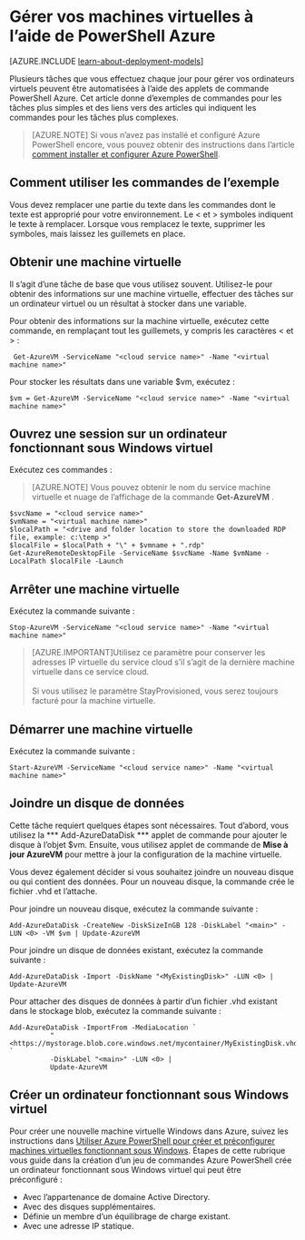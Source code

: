 <properties
   pageTitle="Gérer vos machines virtuelles à l’aide de PowerShell Azure | Microsoft Azure"
   description="Apprendre à utiliser les commandes que vous pouvez utiliser pour automatiser des tâches dans la gestion de vos machines virtuelles."
   services="virtual-machines-windows"
   documentationCenter="windows"
   authors="singhkays"
   manager="timlt"
   editor=""
   tags="azure-service-management"/>

   <tags
   ms.service="virtual-machines-windows"
   ms.devlang="na"
   ms.topic="article"
   ms.tgt_pltfrm="vm-windows"
   ms.workload="infrastructure-services"
   ms.date="10/12/2016"
   ms.author="kasing"/>

# <a name="manage-your-virtual-machines-by-using-azure-powershell"></a>Gérer vos machines virtuelles à l’aide de PowerShell Azure

[AZURE.INCLUDE [learn-about-deployment-models](../../includes/learn-about-deployment-models-classic-include.md)]


Plusieurs tâches que vous effectuez chaque jour pour gérer vos ordinateurs virtuels peuvent être automatisées à l’aide des applets de commande PowerShell Azure. Cet article donne d’exemples de commandes pour les tâches plus simples et des liens vers des articles qui indiquent les commandes pour les tâches plus complexes.

>[AZURE.NOTE] Si vous n’avez pas installé et configuré Azure PowerShell encore, vous pouvez obtenir des instructions dans l’article [comment installer et configurer Azure PowerShell](../powershell-install-configure.md).

## <a name="how-to-use-the-example-commands"></a>Comment utiliser les commandes de l’exemple
Vous devez remplacer une partie du texte dans les commandes dont le texte est approprié pour votre environnement. Le < et > symboles indiquent le texte à remplacer. Lorsque vous remplacez le texte, supprimer les symboles, mais laissez les guillemets en place.

## <a name="get-a-vm"></a>Obtenir une machine virtuelle
Il s’agit d’une tâche de base que vous utilisez souvent. Utilisez-le pour obtenir des informations sur une machine virtuelle, effectuer des tâches sur un ordinateur virtuel ou un résultat à stocker dans une variable.

Pour obtenir des informations sur la machine virtuelle, exécutez cette commande, en remplaçant tout les guillemets, y compris les caractères < et > :

     Get-AzureVM -ServiceName "<cloud service name>" -Name "<virtual machine name>"

Pour stocker les résultats dans une variable $vm, exécutez :

    $vm = Get-AzureVM -ServiceName "<cloud service name>" -Name "<virtual machine name>"

## <a name="log-on-to-a-windows-based-vm"></a>Ouvrez une session sur un ordinateur fonctionnant sous Windows virtuel

Exécutez ces commandes :

>[AZURE.NOTE] Vous pouvez obtenir le nom du service machine virtuelle et nuage de l’affichage de la commande **Get-AzureVM** .
>
    $svcName = "<cloud service name>"
    $vmName = "<virtual machine name>"
    $localPath = "<drive and folder location to store the downloaded RDP file, example: c:\temp >"
    $localFile = $localPath + "\" + $vmname + ".rdp"
    Get-AzureRemoteDesktopFile -ServiceName $svcName -Name $vmName -LocalPath $localFile -Launch

## <a name="stop-a-vm"></a>Arrêter une machine virtuelle

Exécutez la commande suivante :

    Stop-AzureVM -ServiceName "<cloud service name>" -Name "<virtual machine name>"

>[AZURE.IMPORTANT]Utilisez ce paramètre pour conserver les adresses IP virtuelle du service cloud s’il s’agit de la dernière machine virtuelle dans ce service cloud. <br><br> Si vous utilisez le paramètre StayProvisioned, vous serez toujours facturé pour la machine virtuelle.

## <a name="start-a-vm"></a>Démarrer une machine virtuelle

Exécutez la commande suivante :

    Start-AzureVM -ServiceName "<cloud service name>" -Name "<virtual machine name>"

## <a name="attach-a-data-disk"></a>Joindre un disque de données
Cette tâche requiert quelques étapes sont nécessaires. Tout d’abord, vous utilisez la *** Add-AzureDataDisk *** applet de commande pour ajouter le disque à l’objet $vm. Ensuite, vous utilisez applet de commande de **Mise à jour AzureVM** pour mettre à jour la configuration de la machine virtuelle.

Vous devez également décider si vous souhaitez joindre un nouveau disque ou qui contient des données. Pour un nouveau disque, la commande crée le fichier .vhd et l’attache.

Pour joindre un nouveau disque, exécutez la commande suivante :

    Add-AzureDataDisk -CreateNew -DiskSizeInGB 128 -DiskLabel "<main>" -LUN <0> -VM $vm | Update-AzureVM

Pour joindre un disque de données existant, exécutez la commande suivante :

    Add-AzureDataDisk -Import -DiskName "<MyExistingDisk>" -LUN <0> | Update-AzureVM

Pour attacher des disques de données à partir d’un fichier .vhd existant dans le stockage blob, exécutez la commande suivante :

    Add-AzureDataDisk -ImportFrom -MediaLocation `
              "<https://mystorage.blob.core.windows.net/mycontainer/MyExistingDisk.vhd>" `
              -DiskLabel "<main>" -LUN <0> |
              Update-AzureVM

## <a name="create-a-windows-based-vm"></a>Créer un ordinateur fonctionnant sous Windows virtuel

Pour créer une nouvelle machine virtuelle Windows dans Azure, suivez les instructions dans [Utiliser Azure PowerShell pour créer et préconfigurer machines virtuelles fonctionnant sous Windows](virtual-machines-windows-classic-create-powershell.md). Étapes de cette rubrique vous guide dans la création d’un jeu de commandes Azure PowerShell crée un ordinateur fonctionnant sous Windows virtuel qui peut être préconfiguré :

- Avec l’appartenance de domaine Active Directory.
- Avec des disques supplémentaires.
- Définie un membre d’un équilibrage de charge existant.
- Avec une adresse IP statique.
